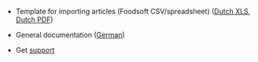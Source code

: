 * Template for importing articles (Foodsoft CSV/spreadsheet)
  ([Dutch XLS](documents/foodsoft_file_legacy_template.nl.xls),
  [Dutch PDF](documents/foodsoft_file_legacy_template.nl.pdf))

* General documentation
  ([German](https://github.com/foodcoops/foodsoft/wiki/Doku))

* Get [support](https://github.com/foodcoops/foodsoft/wiki/Support)
